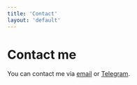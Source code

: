 ```yaml
---
title: 'Contact'
layout: 'default'
---
```


# Contact me

You can contact me via [email](mailto:me@vk09.ru) or [Telegram](https://t.me/VKambulov).
